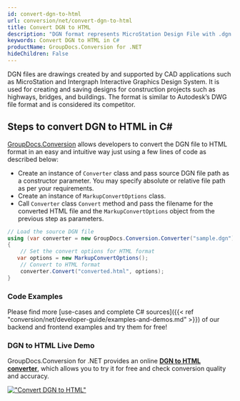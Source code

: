 ```yaml
---
id: convert-dgn-to-html
url: conversion/net/convert-dgn-to-html
title: Convert DGN to HTML
description: "DGN format represents MicroStation Design File with .dgn extension. Learn how to convert DGN to HTML file programmatically in C# language using GroupDocs.Conversion for .NET library."
keywords: Convert DGN to HTML in C#
productName: GroupDocs.Conversion for .NET
hideChildren: False
---
```


DGN files are drawings created by and supported by CAD applications such as MicroStation and Intergraph Interactive Graphics Design System. It is used for creating and saving designs for construction projects such as highways, bridges, and buildings. The format is similar to Autodesk’s DWG file format and is considered its competitor.

## Steps to convert DGN to HTML in C#

[GroupDocs.Conversion](https://products.groupdocs.com/conversion/net) allows developers to convert the DGN file to HTML format in an easy and intuitive way just using a few lines of code as described below:

* Create an instance of `Converter` class and pass source DGN file path as a constructor parameter. You may specify absolute or relative file path as per your requirements. 
* Create an instance of `MarkupConvertOptions` class.
* Call `Converter` class `Convert` method and pass the filename for the converted HTML file and the `MarkupConvertOptions` object from the previous step as parameters.

```csharp
// Load the source DGN file
using (var converter = new GroupDocs.Conversion.Converter("sample.dgn"))
{
    // Set the convert options for HTML format
   var options = new MarkupConvertOptions();
    // Convert to HTML format
    converter.Convert("converted.html", options);
}
```

### Code Examples

Please find more [use-cases and complete C# sources]({{< ref "conversion/net/developer-guide/examples-and-demos.md" >}}) of our backend and frontend examples and try them for free!

### DGN to HTML Live Demo

GroupDocs.Conversion for .NET provides an online [**DGN to HTML converter**](https://products.groupdocs.app/conversion/dgn-to-html), which allows you to try it for free and check conversion quality and accuracy.

[!["Convert DGN to HTML"](conversion/net/images/convert-to-html/convert-dgn-to-html.png)](https://products.groupdocs.app/conversion/dgn-to-html)